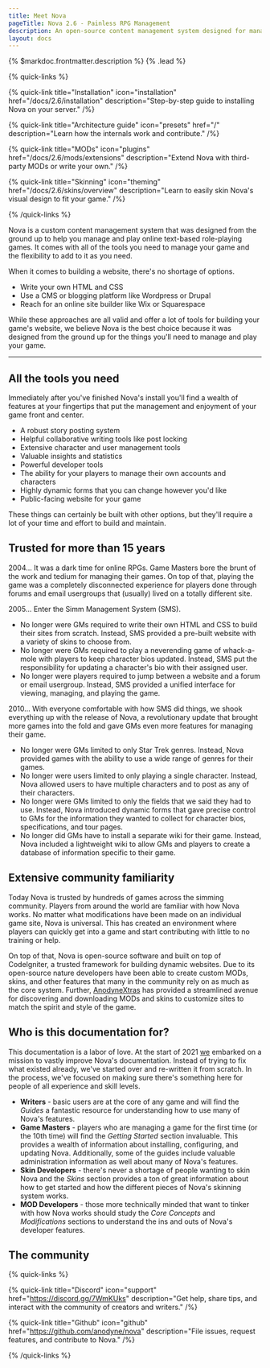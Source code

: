 ```yaml
---
title: Meet Nova
pageTitle: Nova 2.6 - Painless RPG Management
description: An open-source content management system designed for managing and playing online text-based role-playing games.
layout: docs
---
```


{% $markdoc.frontmatter.description %} {% .lead %}

{% quick-links %}

{% quick-link title="Installation" icon="installation" href="/docs/2.6/installation" description="Step-by-step guide to installing Nova on your server." /%}

{% quick-link title="Architecture guide" icon="presets" href="/" description="Learn how the internals work and contribute." /%}

{% quick-link title="MODs" icon="plugins" href="/docs/2.6/mods/extensions" description="Extend Nova with third-party MODs or write your own." /%}

{% quick-link title="Skinning" icon="theming" href="/docs/2.6/skins/overview" description="Learn to easily skin Nova's visual design to fit your game." /%}

{% /quick-links %}

Nova is a custom content management system that was designed from the ground up to help you manage and play online text-based role-playing games. It comes with all of the tools you need to manage your game and the flexibility to add to it as you need.

When it comes to building a website, there's no shortage of options.

- Write your own HTML and CSS
- Use a CMS or blogging platform like Wordpress or Drupal
- Reach for an online site builder like Wix or Squarespace

While these approaches are all valid and offer a lot of tools for building your game's website, we believe Nova is the best choice because it was designed from the ground up for the things you'll need to manage and play your game.

---

## All the tools you need

Immediately after you've finished Nova's install you'll find a wealth of features at your fingertips that put the management and enjoyment of your game front and center.

- A robust story posting system
- Helpful collaborative writing tools like post locking
- Extensive character and user management tools
- Valuable insights and statistics
- Powerful developer tools
- The ability for your players to manage their own accounts and characters
- Highly dynamic forms that you can change however you'd like
- Public-facing website for your game

These things can certainly be built with other options, but they'll require a lot of your time and effort to build and maintain.

## Trusted for more than 15 years

2004... It was a dark time for online RPGs. Game Masters bore the brunt of the work and tedium for managing their games. On top of that, playing the game was a completely disconnected experience for players done through forums and email usergroups that (usually) lived on a totally different site.

2005... Enter the Simm Management System (SMS).

- No longer were GMs required to write their own HTML and CSS to build their sites from scratch. Instead, SMS provided a pre-built website with a variety of skins to choose from.
- No longer were GMs required to play a neverending game of whack-a-mole with players to keep character bios updated. Instead, SMS put the responsibility for updating a character's bio with their assigned user.
- No longer were players required to jump between a website and a forum or email usergroup. Instead, SMS provided a unified interface for viewing, managing, and playing the game.

2010... With everyone comfortable with how SMS did things, we shook everything up with the release of Nova, a revolutionary update that brought more games into the fold and gave GMs even more features for managing their game.

- No longer were GMs limited to only Star Trek genres. Instead, Nova provided games with the ability to use a wide range of genres for their games.
- No longer were users limited to only playing a single character. Instead, Nova allowed users to have multiple characters and to post as any of their characters.
- No longer were GMs limited to only the fields that we said they had to use. Instead, Nova introduced dynamic forms that gave precise control to GMs for the information they wanted to collect for character bios, specifications, and tour pages.
- No longer did GMs have to install a separate wiki for their game. Instead, Nova included a lightweight wiki to allow GMs and players to create a database of information specific to their game.

## Extensive community familiarity

Today Nova is trusted by hundreds of games across the simming community. Players from around the world are familiar with how Nova works. No matter what modifications have been made on an individual game site, Nova is universal. This has created an environment where players can quickly get into a game and start contributing with little to no training or help.

On top of that, Nova is open-source software and built on top of CodeIgniter, a trusted framework for building dynamic websites. Due to its open-source nature developers have been able to create custom MODs, skins, and other features that many in the community rely on as much as the core system. Further, [AnodyneXtras](https://xtras.anodyne-productions.com) has provided a streamlined avenue for discovering and downloading MODs and skins to customize sites to match the spirit and style of the game.

## Who is this documentation for?

This documentation is a labor of love. At the start of 2021 [we](/docs/2.6/contributors) embarked on a mission to vastly improve Nova's documentation. Instead of trying to fix what existed already, we've started over and re-written it from scratch. In the process, we've focused on making sure there's something here for people of all experience and skill levels.

- **Writers** - basic users are at the core of any game and will find the *Guides* a fantastic resource for understanding how to use many of Nova's features.
- **Game Masters** - players who are managing a game for the first time (or the 10th time) will find the *Getting Started* section invaluable. This provides a wealth of information about installing, configuring, and updating Nova. Additionally, some of the guides include valuable administration information as well about many of Nova's features.
- **Skin Developers** - there's never a shortage of people wanting to skin Nova and the *Skins* section provides a ton of great information about how to get started and how the different pieces of Nova's skinning system works.
- **MOD Developers** - those more technically minded that want to tinker with how Nova works should study the *Core Concepts* and *Modifications* sections to understand the ins and outs of Nova's developer features.

## The community

{% quick-links %}

{% quick-link title="Discord" icon="support" href="https://discord.gg/7WmKUks" description="Get help, share tips, and interact with the community of creators and writers." /%}

{% quick-link title="Github" icon="github" href="https://github.com/anodyne/nova" description="File issues, request features, and contribute to Nova." /%}

{% /quick-links %}
